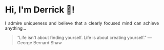 # Hi, I'm Derrick 👋!
<p align="justify">I admire uniqueness and believe that a clearly focused mind can achieve anything...</p> 
<!-- #quote-start -->
<blockquote>&ldquo;Life isn't about finding yourself. Life is about creating yourself.&rdquo; &mdash; <footer>George Bernard Shaw</footer></blockquote>
<!-- #quote-end -->
